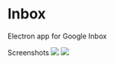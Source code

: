 # Inbox
Electron app for Google Inbox

Screenshots
<img src="http://imgur.com/VYlldYW.jpg">
<img src="https://i.imgur.com/LcDqGFY.jpg">
